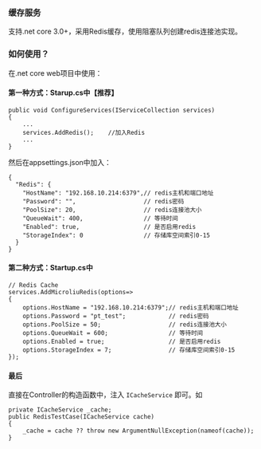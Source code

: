 ﻿
### 缓存服务
支持.net core 3.0+，采用Redis缓存，使用阻塞队列创建redis连接池实现。

### 如何使用？
在.net core web项目中使用：

#### 第一种方式：Starup.cs中【推荐】
```
public void ConfigureServices(IServiceCollection services)
{
	...
	services.AddRedis();	//加入Redis
	...
}
```
然后在appsettings.json中加入：
```
{
  "Redis": {
    "HostName": "192.168.10.214:6379",// redis主机和端口地址
    "Password": "",				      // redis密码
    "PoolSize": 20,				 	  // redis连接池大小
    "QueueWait": 400,				  // 等待时间
    "Enabled": true,			 	  // 是否启用redis
    "StorageIndex": 0				  // 存储库空间索引0-15
  }
}
```

#### 第二种方式：Startup.cs中
```
// Redis Cache
services.AddMicroliuRedis(options=>
{
    options.HostName = "192.168.10.214:6379";// redis主机和端口地址
    options.Password = "pt_test";			 // redis密码
    options.PoolSize = 50;					 // redis连接池大小
    options.QueueWait = 600;				 // 等待时间
    options.Enabled = true;					 // 是否启用redis
    options.StorageIndex = 7;				 // 存储库空间索引0-15
});
```


#### 最后

直接在Controller的构造函数中，注入 `ICacheService` 即可。如

```
private ICacheService _cache;
public RedisTestCase(ICacheService cache)
{
    _cache = cache ?? throw new ArgumentNullException(nameof(cache));
}
```